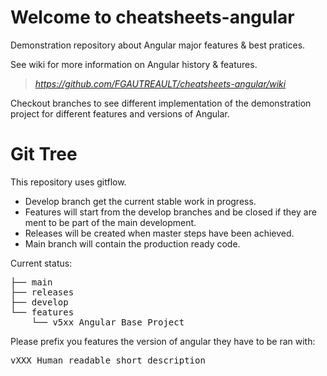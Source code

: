 # Welcome to cheatsheets-angular
Demonstration repository about Angular major features & best pratices.

See wiki for more information on Angular history & features.
> _https://github.com/FGAUTREAULT/cheatsheets-angular/wiki_

Checkout branches to see different implementation of the demonstration project for different features and versions of Angular.

# Git Tree
This repository uses gitflow. 
* Develop branch get the current stable work in progress. 
* Features will start from the develop branches and be closed if they are ment to be part of the main development. 
* Releases will be created when master steps have been achieved.
* Main branch will contain the production ready code.

Current status:
<pre>
├── main
├── releases
├── develop
└── features
    └── v5xx_Angular_Base_Project
</pre>

Please prefix you features the version of angular they have to be ran with: <pre>vXXX_Human_readable_short_description</pre>